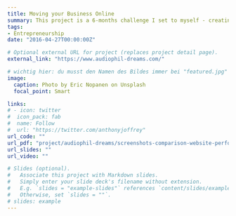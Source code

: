 ```yaml
---
title: Moving your Business Online
summary: This project is a 6-months challenge I set to myself - creating a website, from scratch, solely with the help of HTML, CSS and Javascript. In the end, and with the help of SEO techniques, I increased this website's traffic from 600 to 2'060 people / month within a time period of about 1 year (for proof, see the PDF).
tags:
- Entrepreneurship
date: "2016-04-27T00:00:00Z"

# Optional external URL for project (replaces project detail page).
external_link: "https://www.audiophil-dreams.com/"

# wichtig hier: du musst den Namen des Bildes immer bei "featured.jpg" belassen, sonst wird kein Bild erscheinen!
image:
  caption: Photo by Eric Nopanen on Unsplash
  focal_point: Smart

links:
# - icon: twitter
#  icon_pack: fab
#  name: Follow
#  url: "https://twitter.com/anthonyjoffrey"
url_code: ""
url_pdf: "project/audiophil-dreams/screenshots-comparison-website-performance-joffrey-mayer.pdf"
url_slides: ""
url_video: ""

# Slides (optional).
#   Associate this project with Markdown slides.
#   Simply enter your slide deck's filename without extension.
#   E.g. `slides = "example-slides"` references `content/slides/example-slides.md`.
#   Otherwise, set `slides = ""`.
# slides: example
---
```

